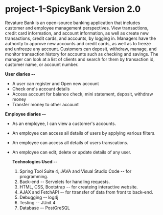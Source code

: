 # project-1-SpicyBank Version 2.0
   Revature Bank is an open-source banking application that includes customer and employee management perspectives. View transactions, credit card information, and account information, as well as create new transactions, credit cards, and accounts, by logging in. Managers have the authority to approve new accounts and credit cards, as well as to freeze and unfreeze any account. Customers can deposit, withdraw, manage, and monitor transaction history for accounts such as checking and savings. The manager can look at a list of clients and search for them by transaction id, customer name, or account number.
 
 **User diaries --**
* A user can register and Open new account
* Check one's account details
* Access account for balance check, mini statement, deposit, withdraw money
* Transfer money to other account

 **Employee diaries --**
* As an employee, I can view a customer's accounts.
* An employee can access all details of users by applying various filters.
* An employee can access all details of users transcations.
* An employee can edit, delete or update details of any user.
  
  **Technologies Used --**
  1. Spring Tool Suite 4, JAVA and Visual Studio Code -- for programming.
  1. Back-end -- Servelets for handling requests.
  1. HTML, CSS, Bootstrap -- for createing interactive website.
  1. AJAX and FetchAPI -- for ttransfer of data from front to back-end.
  1. Debugging -- log4j
  1. Testing -- JUnit 4
  1. Database -- PostGreSQL
